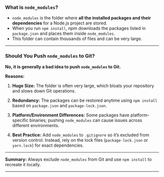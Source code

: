 
### What is `node_modules`?

* `node_modules` is the folder where **all the installed packages and their dependencies** for a Node.js project are stored.
* When you run `npm install`, npm downloads the packages listed in `package.json` and places them inside `node_modules`.
* This folder can contain thousands of files and can be very large.

---

### Should You Push `node_modules` to Git?

**No, it is generally a bad idea to push `node_modules` to Git.**

**Reasons:**

1. **Huge Size:**
   The folder is often very large, which bloats your repository and slows down Git operations.

2. **Redundancy:**
   The packages can be restored anytime using `npm install` based on `package.json` and `package-lock.json`.

3. **Platform/Environment Differences:**
   Some packages have platform-specific binaries; pushing `node_modules` can cause issues across different environments.

4. **Best Practice:**
   Add `node_modules` to `.gitignore` so it’s excluded from version control. Instead, rely on the lock files (`package-lock.json` or `yarn.lock`) for exact dependencies.

---

**Summary:**
Always exclude `node_modules` from Git and use `npm install` to recreate it locally.

---